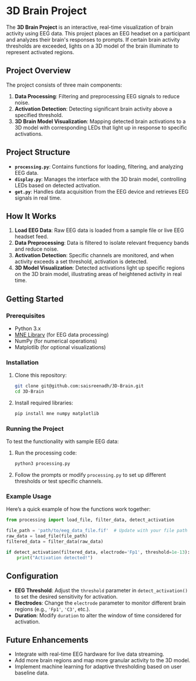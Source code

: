 # 3D Brain Project

The **3D Brain Project** is an interactive, real-time visualization of brain activity using EEG data. This project places an EEG headset on a participant and analyzes their brain's responses to prompts. If certain brain activity thresholds are exceeded, lights on a 3D model of the brain illuminate to represent activated regions.

## Project Overview

The project consists of three main components:
1. **Data Processing**: Filtering and preprocessing EEG signals to reduce noise.
2. **Activation Detection**: Detecting significant brain activity above a specified threshold.
3. **3D Brain Model Visualization**: Mapping detected brain activations to a 3D model with corresponding LEDs that light up in response to specific activations.

## Project Structure

- **`processing.py`**: Contains functions for loading, filtering, and analyzing EEG data.
- **`display.py`**: Manages the interface with the 3D brain model, controlling LEDs based on detected activation.
- **`get.py`**: Handles data acquisition from the EEG device and retrieves EEG signals in real time.

## How It Works

1. **Load EEG Data**: Raw EEG data is loaded from a sample file or live EEG headset feed.
2. **Data Preprocessing**: Data is filtered to isolate relevant frequency bands and reduce noise.
3. **Activation Detection**: Specific channels are monitored, and when activity exceeds a set threshold, activation is detected.
4. **3D Model Visualization**: Detected activations light up specific regions on the 3D brain model, illustrating areas of heightened activity in real time.

## Getting Started

### Prerequisites

- Python 3.x
- [MNE Library](https://mne.tools/stable/index.html) (for EEG data processing)
- NumPy (for numerical operations)
- Matplotlib (for optional visualizations)

### Installation

1. Clone this repository:
   ```bash
   git clone git@github.com:saisreenadh/3D-Brain.git
   cd 3D-Brain
   ```
2. Install required libraries:
   ```bash
   pip install mne numpy matplotlib
   ```

### Running the Project

To test the functionality with sample EEG data:
1. Run the processing code:
   ```bash
   python3 processing.py
   ```

2. Follow the prompts or modify `processing.py` to set up different thresholds or test specific channels.

### Example Usage

Here’s a quick example of how the functions work together:
```python
from processing import load_file, filter_data, detect_activation

file_path = 'path/to/eeg_data_file.fif'  # Update with your file path
raw_data = load_file(file_path)
filtered_data = filter_data(raw_data)

if detect_activation(filtered_data, electrode='Fp1', threshold=1e-13):
    print("Activation detected!")
```

## Configuration

- **EEG Threshold**: Adjust the `threshold` parameter in `detect_activation()` to set the desired sensitivity for activation.
- **Electrodes**: Change the `electrode` parameter to monitor different brain regions (e.g., `'Fp1'`, `'C3'`, etc.).
- **Duration**: Modify `duration` to alter the window of time considered for activation.

## Future Enhancements

- Integrate with real-time EEG hardware for live data streaming.
- Add more brain regions and map more granular activity to the 3D model.
- Implement machine learning for adaptive thresholding based on user baseline data.
